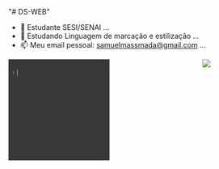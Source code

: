 "# DS-WEB" 

- 🔭 Estudante SESI/SENAI ...
- 🌱 Estudando Linguagem de marcação e estilização ...
- 📫 Meu email pessoal: samuelmassmada@gmail.com ...
<img align="right" heigh="100px" width="120px" src="https://github.com/SamuelMassaranaMadalena/SamuelMassaranaMadalena/blob/main/img%20e%20gifs%20usar/download%20(2).gif?raw=true">
<img align="center" heigh="200px" width="200px"  src="https://github.com/SamuelMassaranaMadalena/SamuelMassaranaMadalena/blob/main/img%20e%20gifs%20usar/1.gif?raw=true">